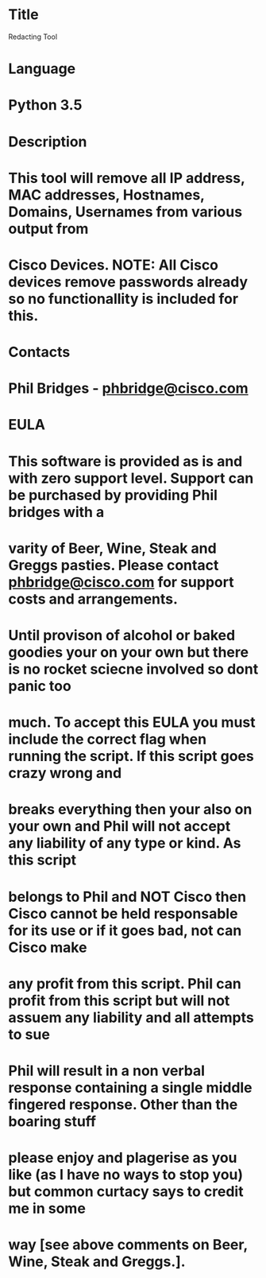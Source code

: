 # Title
Redacting Tool
 
# Language
# Python 3.5
#
# Description
# This tool will remove all IP address, MAC addresses, Hostnames, Domains, Usernames from various output from 
# Cisco Devices. NOTE: All Cisco devices remove passwords already so no functionallity is included for this.
#
# Contacts
# Phil Bridges - phbridge@cisco.com
# 
# EULA
# This software is provided as is and with zero support level. Support can be purchased by providing Phil bridges with a 
# varity of Beer, Wine, Steak and Greggs pasties. Please contact phbridge@cisco.com for support costs and arrangements. 
# Until provison of alcohol or baked goodies your on your own but there is no rocket sciecne involved so dont panic too 
# much. To accept this EULA you must include the correct flag when running the script. If this script goes crazy wrong and 
# breaks everything then your also on your own and Phil will not accept any liability of any type or kind. As this script 
# belongs to Phil and NOT Cisco then Cisco cannot be held responsable for its use or if it goes bad, not can Cisco make 
# any profit from this script. Phil can profit from this script but will not assuem any liability and all attempts to sue 
# Phil will result in a non verbal response containing a single middle fingered response. Other than the boaring stuff 
# please enjoy and plagerise as you like (as I have no ways to stop you) but common curtacy says to credit me in some 
# way [see above comments on Beer, Wine, Steak and Greggs.].
#
